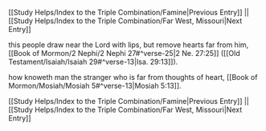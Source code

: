 [[Study Helps/Index to the Triple Combination/Famine|Previous Entry]]  ||  [[Study Helps/Index to the Triple Combination/Far West, Missouri|Next Entry]]

 this people draw near the Lord with lips, but remove hearts far from him, [[Book of Mormon/2 Nephi/2 Nephi 27#^verse-25|2 Ne. 27:25]] ([[Old Testament/Isaiah/Isaiah 29#^verse-13|Isa. 29:13]]).

 how knoweth man the stranger who is far from thoughts of heart, [[Book of Mormon/Mosiah/Mosiah 5#^verse-13|Mosiah 5:13]].

[[Study Helps/Index to the Triple Combination/Famine|Previous Entry]]  ||  [[Study Helps/Index to the Triple Combination/Far West, Missouri|Next Entry]]